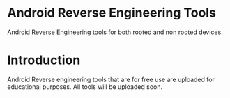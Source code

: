 # Android Reverse Engineering Tools
   Android Reverse Engineering tools for both rooted and non rooted devices.
<!DOCTYPE html>
<html>
  <body>
    <h1>Introduction</h1>
Android Reverse engineering tools that are for free use are uploaded for educational purposes.
All tools will be uploaded soon.
</body>
</html>

